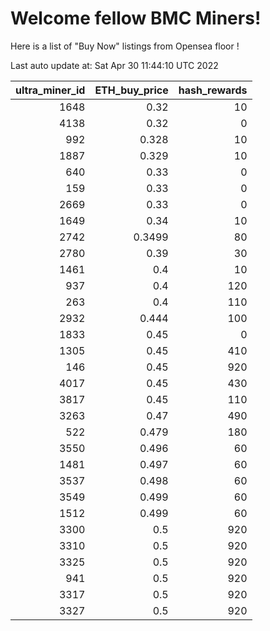 # Welcome fellow BMC Miners!
Here is a list of "Buy Now" listings from Opensea floor !


Last auto update at: Sat Apr 30 11:44:10 UTC 2022


|   ultra_miner_id |   ETH_buy_price |   hash_rewards |
|-----------------:|----------------:|---------------:|
|             1648 |          0.32   |             10 |
|             4138 |          0.32   |              0 |
|              992 |          0.328  |             10 |
|             1887 |          0.329  |             10 |
|              640 |          0.33   |              0 |
|              159 |          0.33   |              0 |
|             2669 |          0.33   |              0 |
|             1649 |          0.34   |             10 |
|             2742 |          0.3499 |             80 |
|             2780 |          0.39   |             30 |
|             1461 |          0.4    |             10 |
|              937 |          0.4    |            120 |
|              263 |          0.4    |            110 |
|             2932 |          0.444  |            100 |
|             1833 |          0.45   |              0 |
|             1305 |          0.45   |            410 |
|              146 |          0.45   |            920 |
|             4017 |          0.45   |            430 |
|             3817 |          0.45   |            110 |
|             3263 |          0.47   |            490 |
|              522 |          0.479  |            180 |
|             3550 |          0.496  |             60 |
|             1481 |          0.497  |             60 |
|             3537 |          0.498  |             60 |
|             3549 |          0.499  |             60 |
|             1512 |          0.499  |             60 |
|             3300 |          0.5    |            920 |
|             3310 |          0.5    |            920 |
|             3325 |          0.5    |            920 |
|              941 |          0.5    |            920 |
|             3317 |          0.5    |            920 |
|             3327 |          0.5    |            920 |